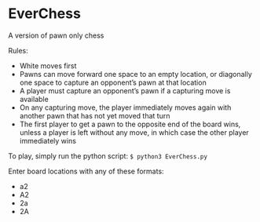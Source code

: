 # EverChess
A version of pawn only chess

Rules:
* White moves first
* Pawns can move forward one space to an empty location, or diagonally one space to capture an opponent’s pawn at that location
* A player must capture an opponent’s pawn if a capturing move is available
* On any capturing move, the player immediately moves again with another pawn that has not yet moved that turn
* The first player to get a pawn to the opposite end of the board wins, unless a player is left without any move, in which case the other player immediately wins

To play, simply run the python script:
`$ python3 EverChess.py`

Enter board locations with any of these formats:
* a2
* A2
* 2a
* 2A